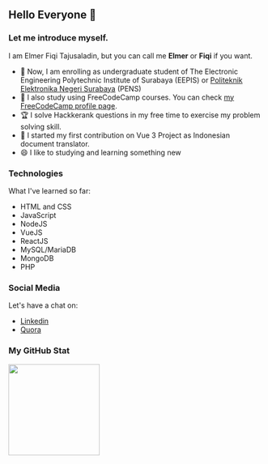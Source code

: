 ## Hello Everyone 👋

### Let me introduce myself.  
I am Elmer Fiqi Tajusaladin, but you can call me **Elmer** or **Fiqi** if you want.  
- 🏫 Now, I am enrolling as undergraduate student of The Electronic Engineering Polytechnic Institute of Surabaya (EEPIS) or [Politeknik Elektronika Negeri Surabaya](https://www.pens.ac.id/) (PENS)
- 📖 I also study using FreeCodeCamp courses. You can check [my FreeCodeCamp profile page](https://www.freecodecamp.org/elmerfiqi).
- 🏆 I solve Hackkerank questions in my free time to exercise my problem solving skill.
- 📝 I started my first contribution on Vue 3 Project as Indonesian document translator.  
- 😄 I like to studying and learning something new

### Technologies
What I've learned so far:
- HTML and CSS
- JavaScript
- NodeJS
- VueJS
- ReactJS
- MySQL/MariaDB
- MongoDB
- PHP

### Social Media
Let's have a chat on:
- [Linkedin](https://www.linkedin.com/in/elmerfiqi/)
- [Quora](https://id.quora.com/profile/Elmer-Fiqi)

### My GitHub Stat
<p align="left">
<a href="https://github.com/elmerf">
  <img height="180em" src="https://github-readme-stats-eight-theta.vercel.app/api?username=elmerf&show_icons=true&theme=algolia&include_all_commits=true&count_private=true"/>
</a>
</p>
